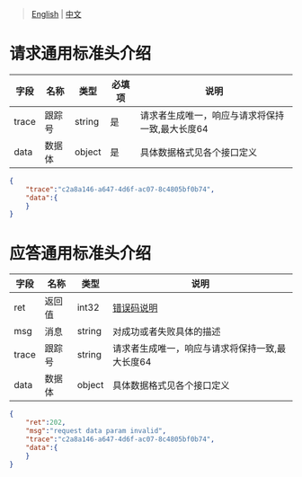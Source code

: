 > [English](./) | [中文](./)

# 请求通用标准头介绍

| 字段  | 名称   | 类型   | 必填项 | 说明                                            |
| ----- | ------ | ------ | ------ | ----------------------------------------------- |
| trace | 跟踪号 | string | 是     | 请求者生成唯一，响应与请求将保持一致,最大长度64 |
| data  | 数据体 | object | 是     | 具体数据格式见各个接口定义                      |
```json
{
    "trace":"c2a8a146-a647-4d6f-ac07-8c4805bf0b74",
    "data":{
    }
}
```

# 应答通用标准头介绍

| 字段  | 名称   | 类型   | 说明                                            |
| ----- | ------ | ------ | ----------------------------------------------- |
| ret   | 返回值 | int32  | [错误码说明](../error_code_description_cn.md)   |
| msg   | 消息   | string | 对成功或者失败具体的描述                        |
| trace | 跟踪号 | string | 请求者生成唯一，响应与请求将保持一致,最大长度64 |
| data  | 数据体 | object | 具体数据格式见各个接口定义                      |
```json
{
    "ret":202,
    "msg":"request data param invalid",
    "trace":"c2a8a146-a647-4d6f-ac07-8c4805bf0b74",
    "data":{
    }    
}
```